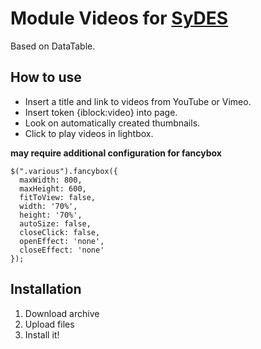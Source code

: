 # Module Videos for [SyDES](https://github.com/artygrand/SyDES)

Based on DataTable.

## How to use

* Insert a title and link to videos from YouTube or Vimeo.
* Insert token {iblock:video} into page.
* Look on automatically created thumbnails.
* Click to play videos in lightbox.

**may require additional configuration for fancybox**

    $(".various").fancybox({
      maxWidth: 800,
      maxHeight: 600,
      fitToView: false,
      width: '70%',
      height: '70%',
      autoSize: false,
      closeClick: false,
      openEffect: 'none',
      closeEffect: 'none'
    });

## Installation

1. Download archive
2. Upload files
3. Install it!
